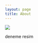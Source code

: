 ```yaml
---
layout: page
title: About
---
```


![](https://github.com/firatfolcay/firatfolcay.github.io/tree/master/assets/cyberpunkk.jpg)

deneme resim
